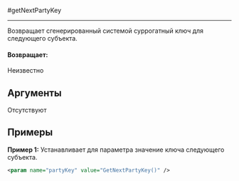#getNextPartyKey

---

Возвращает сгенерированный системой суррогатный ключ для следующего субъекта.

#### Возвращает:

Неизвестно

## Аргументы

Отсутствуют

## Примеры

**Пример 1:** Устанавливает для параметра значение ключа следующего субъекта.
```xml
<param name="partyKey" value="GetNextPartyKey()" />
```

